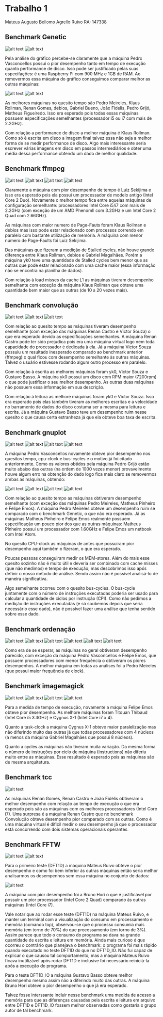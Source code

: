 # Trabalho 1

Mateus Augusto Bellomo Agrello Ruivo	RA: 147338  

## Benchmark Genetic ##

![alt text](/trabalho1/genetic_tempo.png "Fig 1")
![alt text](/trabalho1/genetic_performceDisco.png "Fig 1")

Pela análise do gráfico percebe-se claramente que a máquina Pedro Vasconcellos possui o pior desempenho tanto em tempo de execução quanto performance de disco. Isso pode ser justificado pelas suas especifações: é uma Raspberry Pi com 900 MHz e 1GB de RAM. Ao removermos essa máquina do gráfico conseguimos comparar melhor as outras máquinas:  

![alt text](/trabalho1/genetic_tempo_Pedro.png "Fig 1")
![alt text](/trabalho1/genetic_performanceDisco_Pedro.png "Fig 1")

As melhores máquinas no quesito tempo são Pedro Meireles, Klaus Rollman, Renan Gomes, debios, Gabriel Bueno, João Fidelis, Pedro Grijó, Matheus Figueiredo. Isso era esperado pois todas essas máquinas possuem especificações semelhantes (processador i5 ou i7 com mais de 2.2GHz).  

Com relação a performance de disco a melhor máquina é Klaus Rollman. Como só é escrita em disco a imagem final talvez essa não seja a melhor forma de se medir performance de disco. Algo mais interessante seria escrever várias imagens em disco em passos intermediários e obter uma média dessa performance obtendo um dado de melhor qualidade.  

## Benchmark ffmpeg ##

![alt text](/trabalho1/ffmpeg_tempo.png "Fig 1")
![alt text](/trabalho1/ffmpeg_pageFault.png "Fig 1")
![alt text](/trabalho1/ffmpeg_stalledCycles.png "Fig 1")
![alt text](/trabalho1/ffmpeg_L1_dcache.png "Fig 1")

Claramente a máquina com pior desempenho de tempo é Luiz Sekijima e isso era esperado pois ela possui um processador de modelo antigo (Intel Core 2 Duo). Novamente o melhor tempo fica entre aquelas máquinas de configuração semelhante: processadores Intel Core i5/i7 com mais de 2.2GHz (com exceção de um AMD PhenomII com 3.2GHz e um Intel Core 2 Quad com 2.66GHz).  

As máquinas com maior numero de Page-Fauts foram Klaus Rollman e debios mas isso pode estar relacionado com processos correndo em paralelo com bastante utilização de memória. A máquina com menor número de Page-Faults foi Luiz Sekijima.  

Das máquinas que fizeram a medição de Stalled cycles, não houve grande diferença entre Klaus Rollman, debios e Gabriel Magalhães. Porém a máquina yk0 teve uma quantidade de Stalled cycles bem menor que as outras que pode estar relacionado com uma cache maior (essa informação não se encontra na planilha de dados).  

Com relação à load misses da cache L1 as máquinas tiveram desempenho semelhante com exceção da máquina Klaus Rollman que obteve uma quantidade bem maior que as outras (de 10 a 20 vezes mais).  


## Benchmark convolução ##

![alt text](/trabalho1/convolucao_tempo.png "Fig 1")
![alt text](/trabalho1/convolucao_escrita.png "Fig 1")
![alt text](/trabalho1/convolucao_leitura.png "Fig 1")

Com relação ao quesito tempo as máquinas tiveram desempenho semelhante (com exceção das máquinas Renan Castro e Victor Souza) o que era esperado devido as especificações semelhantes. A máquina Renan Castro pode ter sido prejudica pois era uma máquina virtual logo nem toda capacidade do processador é dedicada à ela. Já a máquina Victor Souza possuiu um resultado inesperado comparado ao benchmark anterior (ffmpeg) o qual ficou com desempenho semelhante às outras máquinas. Talvez o usuário estivesse rodando algum outro processo em paralelo.

Com relação à escrita as melhores máquinas foram yk0, Victor Souza e Gustavo Basso. A máquina yk0 possui um disco com RPM maior (7200rpm) o que pode justificar o seu melhor desempenho. As outras duas máquinas não possuem essa informação em sua descrição.  

Com relação à leitura as melhore máquinas foram yk0 e Victor Souza. Isso era esperado pois elas também tiveram as melhores escritas e a velocidade no barramento de dados do disco costuma ser a mesma para leitura e escrita. Já a máquina Gustavo Basso teve um desempenho ruim nesse quesito o que causa certa estranheza já que ela obteve boa taxa de escrita.  


## Benchmark gnuplot ##

![alt text](/trabalho1/gnuplot_tempo.png "Fig 1")
![alt text](/trabalho1/gnuplot_cpuClock.png "Fig 1")
![alt text](/trabalho1/gnuplot_memStores.png "Fig 1")
![alt text](/trabalho1/gnuplot_busCycles.png "Fig 1")

A máquina Pedro Vasconcellos novamente obteve pior desempenho nos quesitos tempo, cpu-clock e bus-cycles e o motivo já foi citado anteriormente. Como os valores obtidos pela máquina Pedro Grijó estão muito abaixo das outras (na ordem de 1000 vezes menor) provavelmente houve algum erro na obtenção do dado logo fica mais claro se removermos ambas as máquinas, obtendo:  

![alt text](/trabalho1/gnuplot_tempo_PedroGrijo.png "Fig 1")
![alt text](/trabalho1/gnuplot_cpuClock_PedroGrijo.png "Fig 1")
![alt text](/trabalho1/gnuplot_memStores_PedroGrijo.png "Fig 1")
![alt text](/trabalho1/gnuplot_busCycles_PedroGrijo.png "Fig 1")

Com relação ao quesito tempo as máquinas obtiveram desempenho semelhante (com exceção das máquinas Pedro Meireles, Matheus Pinheiro e Felipe Emos). A máquina Pedro Meireles obteve um desempenho ruim se comparado com o benchmark Genetic, o que não era esperado. Já as máquinas Matheus Pinheiro e Felipe Emos realmente possuem especificação um pouco pior dos que as outras máquinas: Matheus Pinheiro possui um processador com 1.60GHz e Felipe Emos um netbook com Intel Atom.  

No quesito CPU-clock as máquinas de antes que possuiram pior desempenho aqui também o fizeram, o que era esperado.  

Poucas pessoas conseguiram medir os MEM-stores. Além do mais esse quesito sozinho não é muito útil e deveria ser combinado com cache misses (que não medimos) e tempo de execução, mas descobrimos isso após definir o nosso método de análise. Sendo assim não é possível analisá-lo de maneira significativa.


Algo semelhante ocorreu com o quesito bus-cycles. O bus-cycle juntamente com o número de instruções executadas poderia ser usado para calcular a quantidade de ciclos por instrução (CPI). Como não pedimos a medição de instruções executadas (e só soubemos depois que seria necessário esse dado), não é possível fazer uma análise que tenha sentido sobre esse dado.  


## Benchmark ordenação ##


![alt text](/trabalho1/ordenacao_piorCasoLento.png "Fig 1")
![alt text](/trabalho1/ordenacao_piorCasoRapido.png "Fig 1")
![alt text](/trabalho1/ordenacao_casoMedioLento.png "Fig 1")
![alt text](/trabalho1/ordenacao_casoMedioRapido.png "Fig 1")
![alt text](/trabalho1/ordenacao_melhorCasoLento.png "Fig 1")
![alt text](/trabalho1/ordenacao_melhorCasoRapido.png "Fig 1")


Como era de se esperar, as máquinas no geral obtiveram desempenho parecido, com exceção da máquina Pedro Vasconcellos e Felipe Emos, que possuem processadores com menor frequência o obtiveram os piores desempenhos. A melhor máquina em todas as análises foi a Pedro Meireles (que possui maior frequência de clock).  


## Benchmark imagemagick ##

![alt text](/trabalho1/imageMagick_tempo.png "Fig 1")
![alt text](/trabalho1/imageMagick_taskClock.png "Fig 1")
![alt text](/trabalho1/imageMagick_cycles.png "Fig 1")
![alt text](/trabalho1/imageMagick_instructions.png "Fig 1")

Para a medida de tempo de execução, novamente a máquina Felipe Emos obteve pior desempenho. As melhore máquinas foram Titouan Thibaud (Intel Core i5 3.3GHz) e Cygnus X-1 (Intel Core i7 x 4).  

Quanto a task-clock a máquina Cygnus X-1 obteve maior paralelização mas não diferindo muito das outras já que todas processadores com 4 núcleos (a menos da máquina Gabriel Magalhães que possui 8 núcleos).  

Quanto a cycles as máquinas não tiveram muita variação. Da mesma forma o número de instruções por ciclo de máquina (Instructions) não diferiu muito entre as máquinas. Esse resultado é esperado pois as máquinas são de mesma arquitetura.  


## Benchmark tcc ##

![alt text](/trabalho1/tcc_tempo.png "Fig 1")

As máquinas Renan Gomes, Renan Castro e João Fidélis obtiveram o melhor desempenho com relação ao tempo de execução o que era esperado pois são as máquinas com os melhores processadores (Intel Core i7). Uma surpresa é a máquina Renan Castro que no benchmark Convolução obteve desempenho pior comparado com as outras. Como é uma máquina virtual é dificil medir o seu desempenho já que o processador está concorrendo com dois sistemas operacionais operantes.  


## Benchmark FFTW ##

![alt text](/trabalho1/fftw_DFT1D.png "Fig 1")
![alt text](/trabalho1/fftw_DFT1D_IO.png "Fig 1")

Para o primeiro teste (DFT1D) a máquina Mateus Ruivo obteve o pior desempenho e como foi bem inferior às outras máquinas então seria melhor analisarmos os desempenhos sem essa máquina no conjunto de dados:  

![alt text](/trabalho1/fftw_DFT1D_Mateus.png "Fig 1")

A máquina com pior desempenho foi a Bruno Hori o que é justificável por possuir um pior processador (Intel Core 2 Quad) comparado às outras máquinas (Intel Core i7).  

Vale notar que ao rodar esse teste (DFT1D) na máquina Mateus Ruivo, e manter um terminal com a visualização do consumo em processamento e memória (comando top), observou-se que o processo consumia mais memória (em torno de 70%) do que processamento (em torno de 3%). Assim parece que todo o consumo do programa se dava na grande quantidade de escrita e leitura em memória. Ainda mais curioso é que ocorreu o contrário que planejava o benchmark: o programa foi mais rápido quando executado no teste DFT1D do que no DFT1D_IO. Não fui capaz de explicar o que causou tal comportamento, mas a máquina Mateus Ruivo ficava inutilizável após rodar DFT1D e inclusive foi necessário reiniciá-la após a execução do programa.  

Para o teste DFT1D_IO a máquina Gustavo Basso obteve melhor desempenho mesmo assim não a diferindo muito das outras. A máquina Bruno Hori obteve o pior desempenho o que já era esperado.  

Talvez fosse interssante incluir nesse benchmark uma medida de acesso a memória para que as diferenças causadas pela escrita e leitura em arquivo entre DFT1D e DFT1D_IO fossem melhor observadas como gostaria o grupo autor de tal benchmark.  


